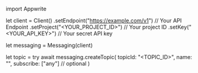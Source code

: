 import Appwrite

let client = Client()
    .setEndpoint("https://example.com/v1") // Your API Endpoint
    .setProject("<YOUR_PROJECT_ID>") // Your project ID
    .setKey("<YOUR_API_KEY>") // Your secret API key

let messaging = Messaging(client)

let topic = try await messaging.createTopic(
    topicId: "<TOPIC_ID>",
    name: "<NAME>",
    subscribe: ["any"] // optional
)

